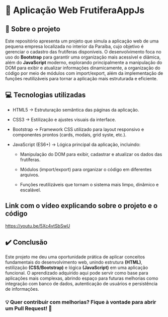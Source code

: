 # 📌 Aplicação Web FrutiferaAppJs

## 🔎 Sobre o projeto

Este repositório apresenta um projeto que simula a aplicação web de uma pequena empresa localizada no interior da Paraíba, cujo objetivo é gerenciar o cadastro das frutíferas disponíveis. O desenvolvimento foca no uso do **Bootstrap** para garantir uma organização mais acessível e diâmica, além do **JavaScript** moderno, explorando principalmente a manipulação do DOM para exibir e atualizar informações dinamicamente, a organização do código por meio de módulos com import/export, além da implementação de funções reutilizáveis para tornar a aplicação mais estruturada e eficiente.

## 💻 Tecnologias utilizadas
- HTML5 → Estruturação semântica das páginas da aplicação.

- CSS3 → Estilização e ajustes visuais da interface.

- Bootstrap → Framework CSS utilizado para layout responsivo e componentes prontos (cards, modais, grid syste, etc.).

- JavaScript (ES6+) → Lógica principal da aplicação, incluindo:

    - Manipulação do DOM para exibir, cadastrar e atualizar os dados das frutíferas.

    - Módulos (import/export) para organizar o código em diferentes arquivos.

    - Funções reutilizáveis que tornam o sistema mais limpo, dinâmico e escalável.

## Link com o vídeo explicando sobre o projeto e o código

https://youtu.be/5Xc4vtSbSwU

## ✔️ Conclusão

Este projeto me deu uma oportunidade prática de aplicar conceitos fundamentais do desenvolvimento web, unindo estrutura **(HTML)**, estilização **(CSS/Bootstrap)** e lógica **(JavaScript)** em uma aplicação funcional. O aprendizado adquirido aqui pode servir como base para aplicações mais complexas, abrindo espaço para futuras melhorias como integração com banco de dados, autenticação de usuários e persistência de informações.

### 💡 Quer contribuir com melhorias? Fique à vontade para abrir um Pull Request! 🚀